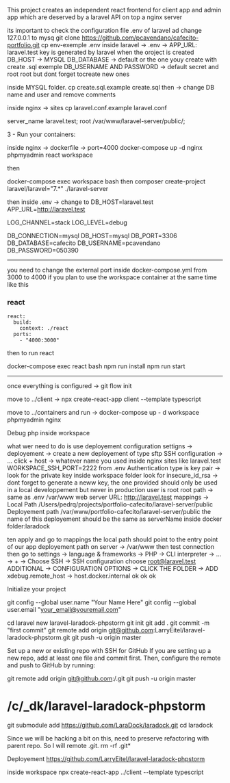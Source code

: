 This project creates an independent react frontend for client app and admin app which are deserved by a laravel API on top a nginx server

its important to check the configuration file .env of laravel ad change 127.0.0.1 to mysq
git clone https://github.com/pcavendano/cafecito-portfolio.git
cp env-exemple .env
inside laravel -> .env -> 
APP_URL: laravel.test
key is generated by laravel when the oroject is created
DB_HOST -> MYSQL
DB_DATABASE -> default or the one youy create with create .sql exemple
DB_USERNAME AND PASSWORD -> default secret and root root but dont forget tocreate new ones

inside MYSQL folder. 
cp create.sql.example create.sql
then -> change DB name and user
and remove comments

inside nginx -> sites
cp laravel.conf.example laravel.conf

server_name laravel.test;
    root /var/www/laravel-server/public/;

3 - Run your containers:

inside nginx -> dockerfile -> port=4000
docker-compose up -d nginx phpmyadmin react workspace 

then

docker-compose exec workspace bash
 then
 composer create-project laravel/laravel="7.*" ./laravel-server

 then 
 inside .env ->
 change to DB_HOST=laravel.test
 APP_URL=http://laravel.test

LOG_CHANNEL=stack
LOG_LEVEL=debug

DB_CONNECTION=mysql
DB_HOST=mysql
DB_PORT=3306
DB_DATABASE=cafecito
DB_USERNAME=pcavendano
DB_PASSWORD=050390

-------------------
you need to change the external port inside docker-compose.yml from 3000 to 4000 if you plan to use the workspace container at the same time like this
### react #####################################################
    react:
      build:
        context: ./react
      ports:
        - "4000:3000" 
then to run react

docker-compose exec react bash
npm run install
npm run start

----------------------
once everything is configured -> 
git flow init 

move to ../client ->
npx create-react-app client --template typescript

move to ../containers  and run ->
docker-compose up - d workspace phpmyadmin nginx

Debug php inside workspace 

what wer need to do is use deployement configuration
settigns -> deployement -> create  a new deployement of type sftp
SSH configuration -> ... click +
host -> whatever name you used inside nginx sites like laravel.test
WORKSPACE_SSH_PORT=2222 from .env
Authentication type is key pair -> look for the private key inside workspace folder look for insecure_id_rsa -> dont forget to generate a neww key, the one provided should only be used in a local developpement but never in production
user is root
root path -> same as .env /var/www
web server URL: http://laravel.test
mappings -> 
Local Path /Users/pedrq/projects/portfolio-cafecito/laravel-server/public
Deployement path /var/www/portfolio-cafecito/laravel-server/public
the name of this deployement should be the same as serverName inside docker folder:laradock

ten apply and go to mappings
the local path should point to the entry point of our app 
deployement path on server -> /var/www
then test connection 
then go to settings -> language & frameworks -> PHP -> CLI interpreter -> ... -> + -> Choose SSH -> SSH configuration choose root@laravel.test
ADDITIONAL -> CONFIGURATION OPTIONS -> CLICK THE FOLDER -> ADD 
xdebug.remote_host -> host.docker.internal  ok ok ok

Initialize your project 

git config --global user.name "Your Name Here"
git config --global user.email "your_email@youremail.com"

cd laravel new laravel-laradock-phpstorm
git init
git add .
git  commit -m "first commit"
git remote add origin git@github.com:LarryEitel/laravel-laradock-phpstorm.git
git push -u origin master


Set up a new or existing repo with SSH for GitHub
If you are setting up a new repo, add at least one file and commit first. Then, configure the remote and push to GitHub by running:

git remote add origin git@github.com:<username>/<repo-name>.git
git push -u origin master


# /c/_dk/laravel-laradock-phpstorm
git submodule add https://github.com/LaraDock/laradock.git
cd laradock

Since we will be hacking a bit on this, need to preserve refactoring with parent repo. So I will remote .git.
rm -rf .git*


Deployement
https://github.com/LarryEitel/laravel-laradock-phpstorm

inside workspace 
npx create-react-app ../client --template typescript